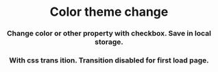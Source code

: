 <h1 align="center">Color theme change</h1>

<h3 align="center">Change color or other property with checkbox. Save in local storage.</h3>
<h3 align="center">With css trans
ition. Transition disabled for first load page.</h3>